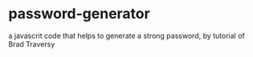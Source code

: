 # password-generator

a javascrit code that helps to generate a strong password, by tutorial of Brad Traversy
